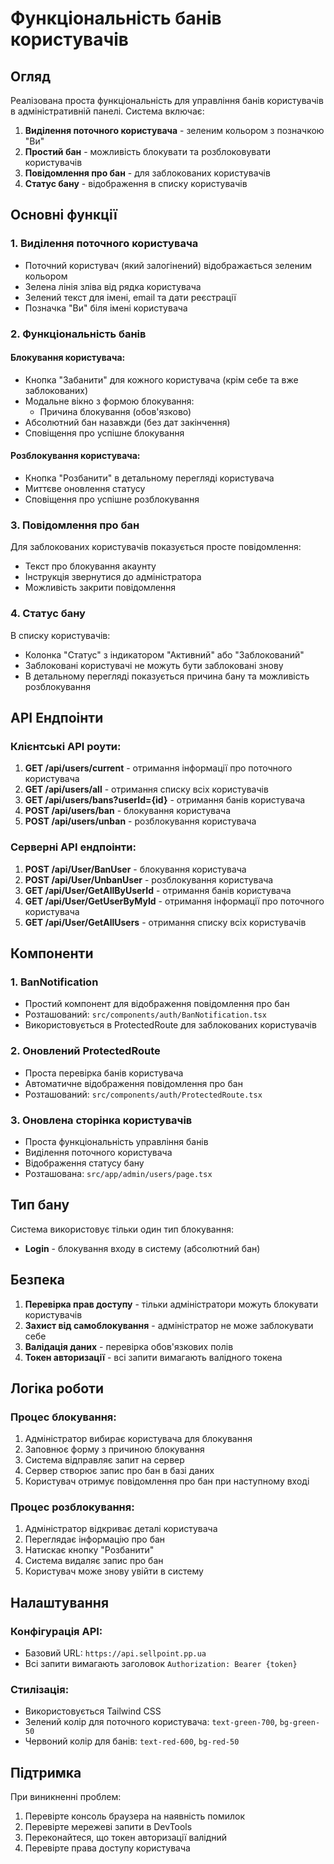 # Функціональність банів користувачів

## Огляд

Реалізована проста функціональність для управління банів користувачів в адміністративній панелі. Система включає:

1. **Виділення поточного користувача** - зеленим кольором з позначкою "Ви"
2. **Простий бан** - можливість блокувати та розблоковувати користувачів
3. **Повідомлення про бан** - для заблокованих користувачів
4. **Статус бану** - відображення в списку користувачів

## Основні функції

### 1. Виділення поточного користувача

- Поточний користувач (який залогінений) відображається зеленим кольором
- Зелена лінія зліва від рядка користувача
- Зелений текст для імені, email та дати реєстрації
- Позначка "Ви" біля імені користувача

### 2. Функціональність банів

#### Блокування користувача:
- Кнопка "Забанити" для кожного користувача (крім себе та вже заблокованих)
- Модальне вікно з формою блокування:
  - Причина блокування (обов'язково)
- Абсолютний бан назавжди (без дат закінчення)
- Сповіщення про успішне блокування

#### Розблокування користувача:
- Кнопка "Розбанити" в детальному перегляді користувача
- Миттєве оновлення статусу
- Сповіщення про успішне розблокування

### 3. Повідомлення про бан

Для заблокованих користувачів показується просте повідомлення:
- Текст про блокування акаунту
- Інструкція звернутися до адміністратора
- Можливість закрити повідомлення

### 4. Статус бану

В списку користувачів:
- Колонка "Статус" з індикатором "Активний" або "Заблокований"
- Заблоковані користувачі не можуть бути заблоковані знову
- В детальному перегляді показується причина бану та можливість розблокування

## API Ендпоінти

### Клієнтські API роути:

1. **GET /api/users/current** - отримання інформації про поточного користувача
2. **GET /api/users/all** - отримання списку всіх користувачів
3. **GET /api/users/bans?userId={id}** - отримання банів користувача
4. **POST /api/users/ban** - блокування користувача
5. **POST /api/users/unban** - розблокування користувача

### Серверні API ендпоінти:

1. **POST /api/User/BanUser** - блокування користувача
2. **POST /api/User/UnbanUser** - розблокування користувача
3. **GET /api/User/GetAllByUserId** - отримання банів користувача
4. **GET /api/User/GetUserByMyId** - отримання інформації про поточного користувача
5. **GET /api/User/GetAllUsers** - отримання списку всіх користувачів

## Компоненти

### 1. BanNotification
- Простий компонент для відображення повідомлення про бан
- Розташований: `src/components/auth/BanNotification.tsx`
- Використовується в ProtectedRoute для заблокованих користувачів

### 2. Оновлений ProtectedRoute
- Проста перевірка банів користувача
- Автоматичне відображення повідомлення про бан
- Розташований: `src/components/auth/ProtectedRoute.tsx`

### 3. Оновлена сторінка користувачів
- Проста функціональність управління банів
- Виділення поточного користувача
- Відображення статусу бану
- Розташована: `src/app/admin/users/page.tsx`

## Тип бану

Система використовує тільки один тип блокування:
- **Login** - блокування входу в систему (абсолютний бан)

## Безпека

1. **Перевірка прав доступу** - тільки адміністратори можуть блокувати користувачів
2. **Захист від самоблокування** - адміністратор не може заблокувати себе
3. **Валідація даних** - перевірка обов'язкових полів
4. **Токен авторизації** - всі запити вимагають валідного токена

## Логіка роботи

### Процес блокування:
1. Адміністратор вибирає користувача для блокування
2. Заповнює форму з причиною блокування
3. Система відправляє запит на сервер
4. Сервер створює запис про бан в базі даних
5. Користувач отримує повідомлення про бан при наступному вході

### Процес розблокування:
1. Адміністратор відкриває деталі користувача
2. Переглядає інформацію про бан
3. Натискає кнопку "Розбанити"
4. Система видаляє запис про бан
5. Користувач може знову увійти в систему

## Налаштування

### Конфігурація API:
- Базовий URL: `https://api.sellpoint.pp.ua`
- Всі запити вимагають заголовок `Authorization: Bearer {token}`

### Стилізація:
- Використовується Tailwind CSS
- Зелений колір для поточного користувача: `text-green-700`, `bg-green-50`
- Червоний колір для банів: `text-red-600`, `bg-red-50`

## Підтримка

При виникненні проблем:
1. Перевірте консоль браузера на наявність помилок
2. Перевірте мережеві запити в DevTools
3. Переконайтеся, що токен авторизації валідний
4. Перевірте права доступу користувача
